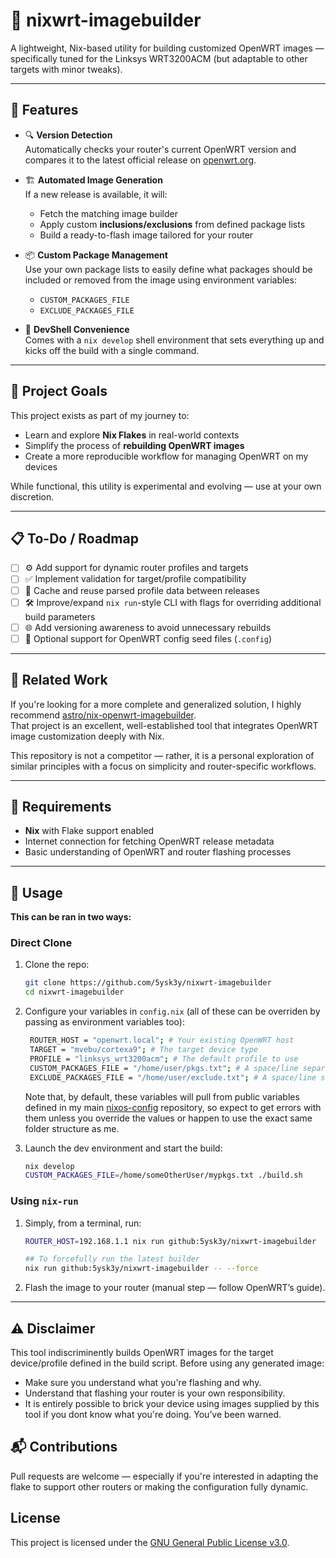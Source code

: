 # 🔧 nixwrt-imagebuilder

A lightweight, Nix-based utility for building customized OpenWRT images — specifically tuned for the Linksys WRT3200ACM (but adaptable to other targets with minor tweaks).

---

## 🚀 Features

- 🔍 **Version Detection**  
  Automatically checks your router's current OpenWRT version and compares it to the latest official release on [openwrt.org](https://downloads.openwrt.org/releases).

- 🏗️ **Automated Image Generation**   
  If a new release is available, it will:
  - Fetch the matching image builder
  - Apply custom **inclusions/exclusions** from defined package lists
  - Build a ready-to-flash image tailored for your router

- 📦 **Custom Package Management**  
  Use your own package lists to easily define what packages should be included or removed from the image using environment variables:
  - `CUSTOM_PACKAGES_FILE`
  - `EXCLUDE_PACKAGES_FILE`

- 🧪 **DevShell Convenience**  
  Comes with a `nix develop` shell environment that sets everything up and kicks off the build with a single command.

---

## 📂 Project Goals

This project exists as part of my journey to:

- Learn and explore **Nix Flakes** in real-world contexts
- Simplify the process of **rebuilding OpenWRT images**
- Create a more reproducible workflow for managing OpenWRT on my devices

While functional, this utility is experimental and evolving — use at your own discretion.

---

## 📋 To-Do / Roadmap

- [ ] ⚙️ Add support for dynamic router profiles and targets
- [ ] ✅ Implement validation for target/profile compatibility
- [ ] 🧠 Cache and reuse parsed profile data between releases
- [ ] 🛠️ Improve/expand `nix run`-style CLI with flags for overriding additional build parameters
- [ ] 🌐 Add versioning awareness to avoid unnecessary rebuilds
- [ ] 🧾 Optional support for OpenWRT config seed files (`.config`)

---

## 🧭 Related Work

If you're looking for a more complete and generalized solution, I highly recommend [astro/nix-openwrt-imagebuilder](https://github.com/astro/nix-openwrt-imagebuilder).  
That project is an excellent, well-established tool that integrates OpenWRT image customization deeply with Nix.

This repository is not a competitor — rather, it is a personal exploration of similar principles with a focus on simplicity and router-specific workflows.

---

## 🔧 Requirements

- **Nix** with Flake support enabled
- Internet connection for fetching OpenWRT release metadata
- Basic understanding of OpenWRT and router flashing processes

---

## 📌 Usage

**This can be ran in two ways:**

### Direct Clone

1. Clone the repo:
   ```bash
   git clone https://github.com/5ysk3y/nixwrt-imagebuilder
   cd nixwrt-imagebuilder
   ```
   
2. Configure your variables in `config.nix` (all of these can be overriden by passing as environment variables too):
   ```bash
    ROUTER_HOST = "openwrt.local"; # Your existing OpenWRT host
    TARGET = "mvebu/cortexa9"; # The target device type
    PROFILE = "linksys_wrt3200acm"; # The default profile to use
    CUSTOM_PACKAGES_FILE = "/home/user/pkgs.txt"; # A space/line separated list of packages to include
    EXCLUDE_PACKAGES_FILE = "/home/user/exclude.txt"; # A space/line separated list of packages to exclude
   ```
   
   Note that, by default, these variables will pull from public variables defined in my main [nixos-config](https://github.com/5ysk3y/nixos-config) repository, so expect to get errors with them unless you override the values or happen to use the exact same folder structure as me.

3. Launch the dev environment and start the build:
    ```bash
    nix develop
    CUSTOM_PACKAGES_FILE=/home/someOtherUser/mypkgs.txt ./build.sh
    ```

### Using `nix-run`
    
1. Simply, from a terminal, run:
    ``` bash
    ROUTER_HOST=192.168.1.1 nix run github:5ysk3y/nixwrt-imagebuilder
    
    ## To forcefully run the latest builder
    nix run github:5ysk3y/nixwrt-imagebuilder -- --force
    ```
    
2. Flash the image to your router (manual step — follow OpenWRT’s guide).

---

## ⚠️ Disclaimer

This tool indiscriminently builds OpenWRT images for the target device/profile defined in the build script. Before using any generated image:
- Make sure you understand what you're flashing and why.
- Understand that flashing your router is your own responsibility.
- It is entirely possible to brick your device using images supplied by this tool if you dont know what you're doing. You’ve been warned.

## 📬 Contributions

Pull requests are welcome — especially if you're interested in adapting the flake to support other routers or making the configuration fully dynamic.

## License

This project is licensed under the [GNU General Public License v3.0](LICENSE).
